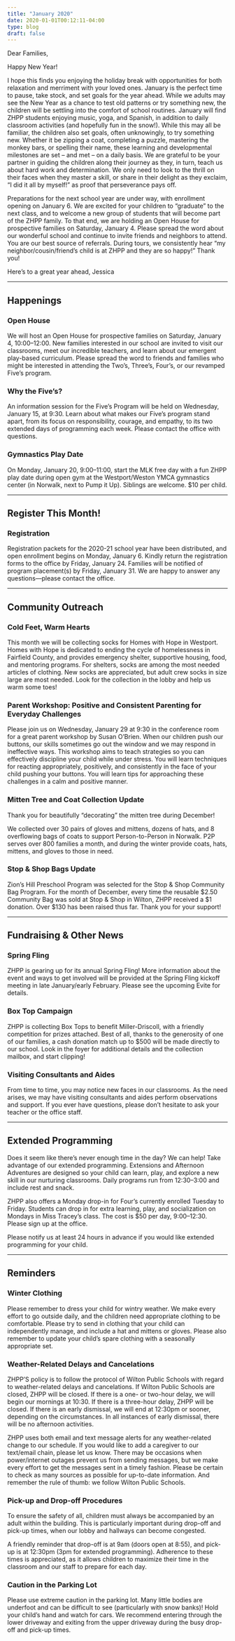 ```yaml
---
title: "January 2020"
date: 2020-01-01T00:12:11-04:00
type: blog
draft: false
---
```


Dear Families,

Happy New Year!

I hope this finds you enjoying the holiday break with opportunities for both relaxation and merriment with your loved ones. January is the perfect time to pause, take stock, and set goals for the year ahead. While we adults may see the New Year as a chance to test old patterns or try something new, the children will be settling into the comfort of school routines. January will find ZHPP students enjoying music, yoga, and Spanish, in addition to daily classroom activities (and hopefully fun in the snow!). While this may all be familiar, the children also set goals, often unknowingly, to try something new. Whether it be zipping a coat, completing a puzzle, mastering the monkey bars, or spelling their name, these learning and developmental milestones are set – and met – on a daily basis. We are grateful to be your partner in guiding the children along their journey as they, in turn, teach us about hard work and determination. We only need to look to the thrill on their faces when they master a skill, or share in their delight as they exclaim, “I did it all by myself!” as proof that perseverance pays off.

Preparations for the next school year are under way, with enrollment opening on January 6. We are excited for your children to “graduate” to the next class, and to welcome a new group of students that will become part of the ZHPP family. To that end, we are holding an Open House for prospective families on Saturday, January 4. Please spread the word about our wonderful school and continue to invite friends and neighbors to attend. You are our best source of referrals. During tours, we consistently hear “my neighbor/cousin/friend’s child is at ZHPP and they are so happy!” Thank you!

Here’s to a great year ahead,
Jessica

---

## Happenings

### Open House

We will host an Open House for prospective families on Saturday, January 4, 10­:00–12:00. New families interested in our school are invited to visit our classrooms, meet our incredible teachers, and learn about our emergent play-based curriculum. Please spread the word to friends and families who might be interested in attending the Two’s, Three’s, Four’s, or our revamped Five’s program.

### Why the Five’s?

An information session for the Five’s Program will be held on Wednesday, January 15, at 9:30. Learn about what makes our Five’s program stand apart, from its focus on responsibility, courage, and empathy, to its two extended days of programming each week. Please contact the office with questions.

### Gymnastics Play Date

On Monday, January 20, 9:00­–11:00, start the MLK free day with a fun ZHPP play date during open gym at the Westport/Weston YMCA gymnastics center (in Norwalk, next to Pump it Up). Siblings are welcome. $10 per child.

---

## Register This Month!

### Registration
Registration packets for the 2020-21 school year have been distributed, and open enrollment begins on Monday, January 6. Kindly return the registration forms to the office by Friday, January 24. Families will be notified of program placement(s) by Friday, January 31. We are happy to answer any questions—please contact the office.

---

## Community Outreach

### Cold Feet, Warm Hearts

This month we will be collecting socks for Homes with Hope in Westport. Homes with Hope is dedicated to ending the cycle of homelessness in Fairfield County, and provides emergency shelter, supportive housing, food, and mentoring programs. For shelters, socks are among the most needed articles of clothing. New socks are appreciated, but adult crew socks in size large are most needed. Look for the collection in the lobby and help us warm some toes!

### Parent Workshop: Positive and Consistent Parenting for Everyday Challenges

Please join us on Wednesday, January 29 at 9:30 in the conference room for a great parent workshop by Susan O’Brien. When our children push our buttons, our skills sometimes go out the window and we may respond in ineffective ways. This workshop aims to teach strategies so you can effectively discipline your child while under stress. You will learn techniques for reacting appropriately, positively, and consistently in the face of your child pushing your buttons. You will learn tips for approaching these challenges in a calm and positive manner.

### Mitten Tree and Coat Collection Update

Thank you for beautifully “decorating” the mitten tree during December!

We collected over 30 pairs of gloves and mittens, dozens of hats, and 8 overflowing bags of coats to support Person-to-Person in Norwalk. P2P serves over 800 families a month, and during the winter provide coats, hats, mittens, and gloves to those in need.

### Stop & Shop Bags Update

Zion’s Hill Preschool Program was selected for the Stop & Shop Community Bag Program. For the month of December, every time the reusable $2.50 Community Bag was sold at Stop & Shop in Wilton, ZHPP received a $1 donation. Over $130 has been raised thus far. Thank you for your support!

---

## Fundraising & Other News

### Spring Fling

ZHPP is gearing up for its annual Spring Fling! More information about the event and ways to get involved will be provided at the Spring Fling kickoff meeting in late January/early February. Please see the upcoming Evite for details.

### Box Top Campaign

ZHPP is collecting Box Tops to benefit Miller-Driscoll, with a friendly competition for prizes attached. Best of all, thanks to the generosity of one of our families, a cash donation match up to $500 will be made directly to our school. Look in the foyer for additional details and the collection mailbox, and start clipping!

### Visiting Consultants and Aides

From time to time, you may notice new faces in our classrooms. As the need arises, we may have visiting consultants and aides perform observations and support. If you ever have questions, please don’t hesitate to ask your teacher or the office staff.

---

## Extended Programming

Does it seem like there’s never enough time in the day? We can help! Take advantage of our extended programming. Extensions and Afternoon Adventures are designed so your child can learn, play, and explore a new skill in our nurturing classrooms. Daily programs run from 12:30­­–3:00 and include rest and snack.

ZHPP also offers a Monday drop-in for Four’s currently enrolled Tuesday to Friday. Students can drop in for extra learning, play, and socialization on Mondays in Miss Tracey’s class. The cost is $50 per day, 9:00–12:30. Please sign up at the office.

Please notify us at least 24 hours in advance if you would like extended programming for your child.

---

## Reminders

### Winter Clothing

Please remember to dress your child for wintry weather. We make every effort to go outside daily, and the children need appropriate clothing to be comfortable. Please try to send in clothing that your child can independently manage, and include a hat and mittens or gloves. Please also remember to update your child’s spare clothing with a seasonally appropriate set.

### Weather-Related Delays and Cancelations

ZHPP’S policy is to follow the protocol of Wilton Public Schools with regard to weather-related delays and cancelations. If Wilton Public Schools are closed, ZHPP will be closed. If there is a one- or two-hour delay, we will begin our mornings at 10:30. If there is a three-hour delay, ZHPP will be closed. If there is an early dismissal, we will end at 12:30pm or sooner, depending on the circumstances. In all instances of early dismissal, there will be no afternoon activities.

ZHPP uses both email and text message alerts for any weather-related change to our schedule. If you would like to add a caregiver to our text/email chain, please let us know. There may be occasions when power/internet outages prevent us from sending messages, but we make every effort to get the messages sent in a timely fashion. Please be certain to check as many sources as possible for up-to-date information. And remember the rule of thumb: we follow Wilton Public Schools.

### Pick-up and Drop-off Procedures

To ensure the safety of all, children must always be accompanied by an adult within the building. This is particularly important during drop-off and pick-up times, when our lobby and hallways can become congested.

A friendly reminder that drop-off is at 9am (doors open at 8:55), and pick-up is at 12:30pm (3pm for extended programming). Adherence to these times is appreciated, as it allows children to maximize their time in the classroom and our staff to prepare for each day.

### Caution in the Parking Lot

Please use extreme caution in the parking lot. Many little bodies are underfoot and can be difficult to see (particularly with snow banks)! Hold your child’s hand and watch for cars. We recommend entering through the lower driveway and exiting from the upper driveway during the busy drop-off and pick-up times.
